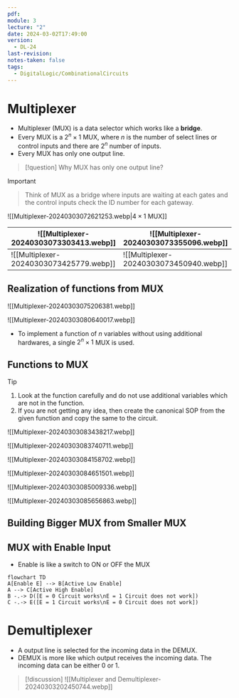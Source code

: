 ```yaml
---
pdf: 
module: 3
lecture: "2"
date: 2024-03-02T17:49:00
version:
  - DL-24
last-revision: 
notes-taken: false
tags:
  - DigitalLogic/CombinationalCircuits
---
```

# Multiplexer

- Multiplexer (MUX) is a data selector which works like a **bridge**.
- Every MUX is a $2^n \times 1$ MUX, where $n$ is the number of select lines or control inputs and there are $2^n$ number of inputs.
- Every MUX has only one output line.

> [!question] 
> Why MUX has only one output line?
>> 

> [!important] 
>> Think of MUX as a bridge where inputs are waiting at each gates and the control inputs check the ID number for each gateway.
>
> ![[Multiplexer-20240303072621253.webp|$4 \times 1$ MUX]]
> 

|  ![[Multiplexer-20240303073303413.webp]]   |  ![[Multiplexer-20240303073355096.webp]]   |
| --- | --- |
|  ![[Multiplexer-20240303073425779.webp]]   |  ![[Multiplexer-20240303073450940.webp]]   |


## Realization of functions from MUX

![[Multiplexer-20240303075206381.webp]]

![[Multiplexer-20240303080640017.webp]]

- To implement a function of $n$ variables without using additional hardwares, a single $2^n \times 1$ MUX is used.

## Functions to MUX

> [!tip] 
> 1. Look at the function carefully and do not use additional variables which are not in the function.
> 2. If you are not getting any idea, then create the canonical SOP from the given function and copy the same to the circuit.


![[Multiplexer-20240303083438217.webp]]

![[Multiplexer-20240303083740711.webp]]

![[Multiplexer-20240303084158702.webp]]

![[Multiplexer-20240303084651501.webp]]

![[Multiplexer-20240303085009336.webp]]

![[Multiplexer-20240303085656863.webp]]

## Building Bigger MUX from Smaller MUX


## MUX with Enable Input
- Enable is like a switch to ON or OFF the MUX

```mermaid
flowchart TD
A[Enable E] --> B[Active Low Enable]
A --> C[Active High Enable]
B -.-> D([E = 0 Circuit works\nE = 1 Circuit does not work])
C -.-> E([E = 1 Circuit works\nE = 0 Circuit does not work])
```

# Demultiplexer
- A output line is selected for the incoming data in the DEMUX.
- DEMUX is more like which output receives the incoming data. The incoming data can be either 0 or 1.


> [!discussion] 
> ![[Multiplexer and Demultiplexer-20240303202450744.webp]]

